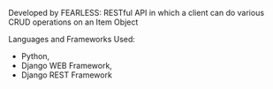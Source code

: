 Developed by FEARLESS:
  RESTful API in which a client can do various CRUD operations on an Item Object

Languages and Frameworks Used:
- Python, 
- Django WEB Framework, 
- Django REST Framework


